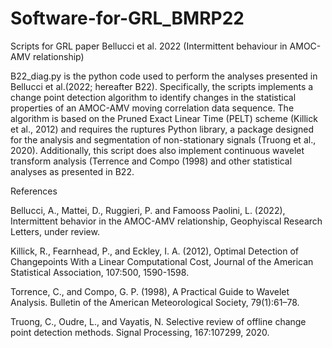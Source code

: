 # Software-for-GRL_BMRP22
Scripts for GRL paper Bellucci et al. 2022 (Intermittent behaviour in AMOC-AMV relationship)  

B22_diag.py is the python code used to perform the analyses presented in Bellucci et al.(2022; hereafter B22).
Specifically, the scripts implements a change point detection algorithm to identify changes in the statistical
properties of an AMOC-AMV moving correlation data sequence. The algorithm is based on the Pruned Exact Linear Time
(PELT) scheme (Killick et al., 2012) and requires the ruptures Python library, a package designed for the analysis
and segmentation of non-stationary signals (Truong et al., 2020). 
Additionally, this script does also implement continuous wavelet transform analysis (Terrence and Compo (1998) and 
other statistical analyses as presented in B22.

References

Bellucci, A., Mattei, D., Ruggieri, P. and Famooss Paolini, L. (2022), Intermittent behavior in the AMOC-AMV relationship,
Geophyiscal Research Letters, under review.

Killick, R., Fearnhead, P., and Eckley, I. A. (2012), Optimal Detection of Changepoints With a Linear Computational Cost, 
Journal of the American Statistical Association, 107:500, 1590-1598.

Torrence, C., and Compo, G. P. (1998), A Practical Guide to Wavelet Analysis. 
Bulletin of the American Meteorological Society, 79(1):61–78.

Truong, C., Oudre, L., and Vayatis, N. Selective review of offline change point detection methods. 
Signal Processing, 167:107299, 2020.  

